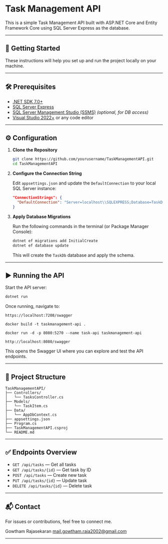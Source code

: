 
# Task Management API

This is a simple Task Management API built with ASP.NET Core and Entity Framework Core using SQL Server Express as the database.

---

## 🚀 Getting Started

These instructions will help you set up and run the project locally on your machine.

---

## 🛠 Prerequisites

- [.NET SDK 7.0+](https://dotnet.microsoft.com/download)
- [SQL Server Express](https://www.microsoft.com/en-us/sql-server/sql-server-downloads)
- [SQL Server Management Studio (SSMS)](https://aka.ms/ssmsfullsetup) *(optional, for DB access)*
- [Visual Studio 2022+](https://visualstudio.microsoft.com/) or any code editor

---

## ⚙️ Configuration

1. **Clone the Repository**
   ```bash
   git clone https://github.com/yourusername/TaskManagementAPI.git
   cd TaskManagementAPI
   ```

2. **Configure the Connection String**

   Edit `appsettings.json` and update the `DefaultConnection` to your local SQL Server instance:

   ```json
   "ConnectionStrings": {
     "DefaultConnection": "Server=localhost\\SQLEXPRESS;Database=TaskDb;Trusted_Connection=True;"
   }
   ```

3. **Apply Database Migrations**

   Run the following commands in the terminal (or Package Manager Console):

   ```bash
   dotnet ef migrations add InitialCreate
   dotnet ef database update
   ```

   This will create the `TaskDb` database and apply the schema.

---

## ▶️ Running the API

Start the API server:

```bash
dotnet run
```

Once running, navigate to:

```
https://localhost:7208/swagger
```

```
docker build -t taskmanagement-api .
```

```
docker run -d -p 8080:5270 --name task-api taskmanagement-api
```

```
http://localhost:8080/swagger
```


This opens the Swagger UI where you can explore and test the API endpoints.

---

## 📁 Project Structure

```
TaskManagementAPI/
├── Controllers/
│   └── TasksController.cs
├── Models/
│   └── TaskItem.cs
├── Data/
│   └── AppDbContext.cs
├── appsettings.json
├── Program.cs
├── TaskManagementAPI.csproj
└── README.md
```

---

## ✅ Endpoints Overview

- `GET /api/tasks` — Get all tasks
- `GET /api/tasks/{id}` — Get task by ID
- `POST /api/tasks` — Create new task
- `PUT /api/tasks/{id}` — Update task
- `DELETE /api/tasks/{id}` — Delete task

---

## 📬 Contact

For issues or contributions, feel free to connect me.

Gowtham Rajasekaran
mail.gowtham.raja2002@gmail.com

---
